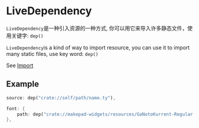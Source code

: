 # LiveDependency

`LiveDependency`是一种引入资源的一种方式, 你可以用它来导入许多静态文件，使用关键字: `dep()`

`LiveDependency`is a kind of way to import resource, you can use it to import many static files, use key word: `dep()`

See [Import](../../syntax/import.md)

## Example

```rust
source: dep("crate://self/path/name.ty"),

font: {
    path: dep("crate://makepad-widgets/resources/GoNotoKurrent-Regular.ttf"),
},
```